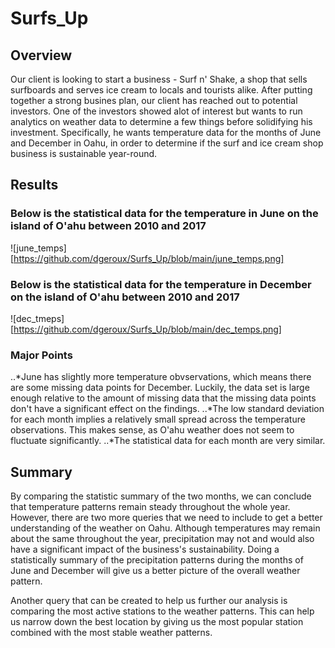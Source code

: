 # Surfs_Up

## Overview 
Our client is looking to start a business - Surf n' Shake, a shop that sells surfboards and serves ice cream to locals and tourists alike. After putting together a strong busines plan, our client has reached out to potential investors. One of the investors showed alot of interest but wants to run analytics on weather data to determine a few things before solidifying his investment. Specifically, he wants temperature data for the months of June and December in Oahu, in order to determine if the surf and ice cream shop business is sustainable year-round. 

## Results 
### Below is the statistical data for the temperature in June on the island of O'ahu between 2010 and 2017
![june_temps][https://github.com/dgeroux/Surfs_Up/blob/main/june_temps.png]

### Below is the statistical data for the temperature in December on the island of O'ahu between 2010 and 2017
![dec_tmeps][https://github.com/dgeroux/Surfs_Up/blob/main/dec_temps.png]
 
 ### Major Points
 ..*June has slightly more temperature obvservations, which means there are some missing data points for December. Luckily, the data set is large enough relative to the amount of missing data that the missing data points don't have a significant effect on the findings.
 ..*The low standard deviation for each month implies a relatively small spread across the temperature observations. This makes sense, as O'ahu weather does not seem to fluctuate significantly.
 ..*The statistical data for each month are very similar.
 
 ## Summary 
By comparing the statistic summary of the two months, we can conclude that temperature patterns remain steady throughout the whole year. However, there are two more queries that we need to include to get a better understanding of the weather on Oahu. Although temperatures may remain about the same throughout the year, precipitation may not and would also have a significant impact of the business's sustainability. Doing a statistically summary of the precipitation patterns during the months of June and December will give us a better picture of the overall weather pattern.

Another query that can be created to help us further our analysis is comparing the most active stations to the weather patterns. This can help us narrow down the best location by giving us the most popular station combined with the most stable weather patterns.

